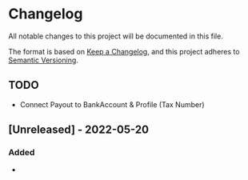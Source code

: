 # Changelog
All notable changes to this project will be documented in this file.

The format is based on [Keep a Changelog](https://keepachangelog.com/en/1.0.0/),
and this project adheres to [Semantic Versioning](https://semver.org/spec/v2.0.0.html).

## TODO
- Connect Payout to BankAccount & Profile (Tax Number)

## [Unreleased] - 2022-05-20
### Added
- 
